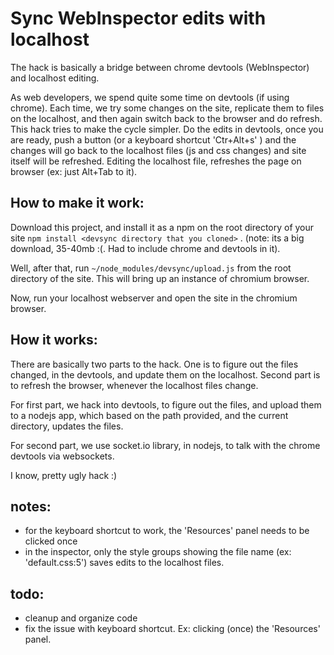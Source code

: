 # Sync WebInspector edits with localhost

The hack is basically a bridge between chrome devtools (WebInspector) and localhost editing.

As web developers, we spend quite some time on devtools (if using chrome). Each time, we try some changes on the site, replicate them to files on the localhost, and then again switch back to the browser and do refresh. This hack tries to make the cycle simpler. Do the edits in devtools, once you are ready, push a button (or a keyboard shortcut 'Ctr+Alt+s' ) and the changes will go back to the localhost files (js and css changes) and site itself will be refreshed. Editing the localhost file, refreshes the page on browser (ex: just Alt+Tab to it).

## How to make it work:

Download this project, and install it as a npm on the root directory of your site ```npm install <devsync directory that you cloned>``` . (note: its a big download, 35-40mb :(. Had to include chrome and devtools in it).

Well, after that, run ```~/node_modules/devsync/upload.js``` from the root directory of the site. This will bring up an instance of chromium browser.

Now, run your localhost webserver and open the site in the chromium browser.

## How it works:

There are basically two parts to the hack. One is to figure out the files changed, in the devtools, and update them on the localhost. Second part is to refresh the browser, whenever the localhost files change.

For first part, we hack into devtools, to figure out the files, and upload them to a nodejs app, which based on the path provided, and the current directory, updates the files.

For second part, we use socket.io library, in nodejs, to talk with the chrome devtools via websockets.

I know, pretty ugly hack :)

## notes:
- for the keyboard shortcut to work, the 'Resources' panel needs to be clicked once
- in the inspector, only the style groups showing the file name (ex: 'default.css:5') saves edits to the localhost files.

## todo:
- cleanup and organize code
- fix the issue with keyboard shortcut. Ex: clicking (once) the 'Resources' panel.

